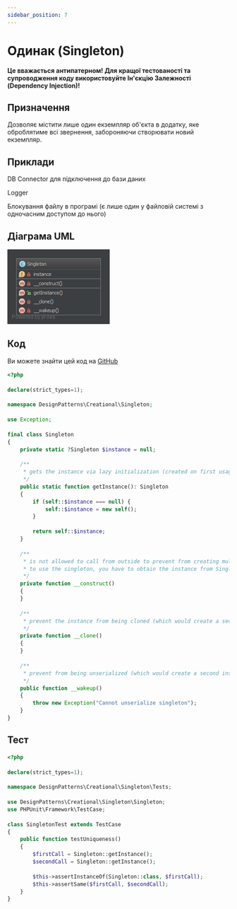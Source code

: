 ```yaml
---
sidebar_position: 7
---
```


# Одинак (Singleton)

**Це вважається антипатерном! Для кращої тестованості та супроводження коду використовуйте Ін'єкцію Залежності 
(Dependency Injection)!**

## Призначення

Дозволяє містити лише один екземпляр об'єкта в додатку, яке оброблятиме всі звернення, забороняючи створювати новий екземпляр.

## Приклади

DB Connector для підключення до бази даних

Logger

Блокування файлу в програмі (є лише один у файловій системі з одночасним доступом до нього)


## Діаграма UML

![Singleton UML](./images/singleton.png)

## Код
Ви можете знайти цей код на [GitHub](https://github.com/PetroOstapuk/DesignPatternsPHP/tree/main/Creational/Singleton)

```php title="Singleton.php"
<?php

declare(strict_types=1);

namespace DesignPatterns\Creational\Singleton;

use Exception;

final class Singleton
{
    private static ?Singleton $instance = null;

    /**
     * gets the instance via lazy initialization (created on first usage)
     */
    public static function getInstance(): Singleton
    {
        if (self::$instance === null) {
            self::$instance = new self();
        }

        return self::$instance;
    }

    /**
     * is not allowed to call from outside to prevent from creating multiple instances,
     * to use the singleton, you have to obtain the instance from Singleton::getInstance() instead
     */
    private function __construct()
    {
    }

    /**
     * prevent the instance from being cloned (which would create a second instance of it)
     */
    private function __clone()
    {
    }

    /**
     * prevent from being unserialized (which would create a second instance of it)
     */
    public function __wakeup()
    {
        throw new Exception("Cannot unserialize singleton");
    }
}
```

## Тест

```php title="Tests/SingletonTest.php"
<?php

declare(strict_types=1);

namespace DesignPatterns\Creational\Singleton\Tests;

use DesignPatterns\Creational\Singleton\Singleton;
use PHPUnit\Framework\TestCase;

class SingletonTest extends TestCase
{
    public function testUniqueness()
    {
        $firstCall = Singleton::getInstance();
        $secondCall = Singleton::getInstance();

        $this->assertInstanceOf(Singleton::class, $firstCall);
        $this->assertSame($firstCall, $secondCall);
    }
}
```